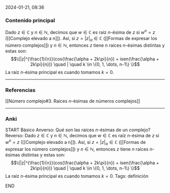 2024-01-21, 08:36
### Contenido principal

Dado $z \in \mathbb C$ y $n \in \mathbb N$, decimos que $w \in \mathbb C$ es raíz $n$-ésima de $z$ si $w^n = z$ ([[Complejo elevado a n]]). Así, si $z = |z|_{\alpha} \in \mathbb C$ ([[Formas de expresar los número complejos]]) y $n \in \mathbb N$, entonces $z$ tiene $n$ raíces $n$-ésimas distintas y estas son:
$$\{|z|^{\frac{1}{n}}(cos(\frac{\alpha + 2k\pi}{n}) + isen(\frac{\alpha + 2k\pi}{n})) \quad | \quad k \in \{0, 1, \dots, n-1\} \}$$
La raíz $n$-ésima principal es cuando tomamos $k =0$.

--- 
### Referencias

[[Número complejo#3. Raíces $n$-ésimas de números complejos]]

---
### Anki

START
Básico
Anverso: Qué son las raíces $n$-ésimas de un complejo?
Reverso: Dado $z \in \mathbb C$ y $n \in \mathbb N$, decimos que $w \in \mathbb C$ es raíz $n$-ésima de $z$ si $w^n = z$ ([[Complejo elevado a n]]). Así, si $z = |z|_{\alpha} \in \mathbb C$ ([[Formas de expresar los número complejos]]) y $n \in \mathbb N$, entonces $z$ tiene $n$ raíces $n$-ésimas distintas y estas son:
$$\{|z|^{\frac{1}{n}}(cos(\frac{\alpha + 2k\pi}{n}) + isen(\frac{\alpha + 2k\pi}{n})) \quad | \quad k \in \{0, 1, \dots, n-1\} \}$$
La raíz $n$-ésima principal es cuando tomamos $k =0$.
Tags: definición
<!--ID: 1705822944786-->
END

